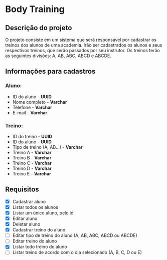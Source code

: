 # Body Training

## Descrição do projeto

O projeto consiste em um sistema que será responsável por cadastrar os treinos dos alunos de uma academia. Irão ser cadastrados os alunos e seus respectivos treinos, que serão passados por seu instrutor. Os treinos terão as seguintes divisões: A, AB, ABC, ABCD e ABCDE.

## Informações para cadastros

### Aluno:

- ID do aluno - **UUID**
- Nome completo - **Varchar**
- Telefone - **Varchar**
- E-mail - **Varchar**

### Treino:

- ID do treino - **UUID**
- ID do aluno - **UUID**
- Tipo de treino (A, AB…) - **Varchar**
- Treino A - **Varchar**
- Treino B - **Varchar**
- Treino C - **Varchar**
- Treino D - **Varchar**
- Treino E - **Varchar**

## Requisitos

- [x]  Cadastrar aluno
- [x]  Listar todos os alunos
- [x]  Listar um único aluno, pelo id
- [x]  Editar aluno
- [x]  Deletar aluno
- [x]  Cadastrar treino do aluno
- [ ]  Editar tipo de treino do aluno (A, AB, ABC, ABCD ou ABCDE)
- [ ]  Editar treino do aluno
- [x]  Listar todo treino do aluno
- [ ]  Listar treino de acordo com o dia selecionado (A, B, C, D ou E)
